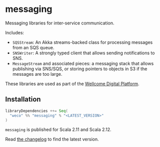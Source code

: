 # messaging


Messaging libraries for inter-service communication.

Includes:
-   `SQSStream`: An Akka streams-backed class for processing messages from an SQS queue.
-   `SNSWriter`: A strongly typed client that allows sending notifications to SNS.
-   `MessageStream` and associated pieces: a messaging stack that allows publishing via SNS/SQS, or storing pointers to objects in S3 if the messages are too large.

These libraries are used as part of the [Wellcome Digital Platform][platform].

[platform]: https://github.com/wellcomecollection/platform


## Installation

```scala
libraryDependencies ++= Seq(
  "weco" %% "messaging" % "<LATEST_VERSION>"
)
```

`messaging` is published for Scala 2.11 and Scala 2.12.

Read [the changelog](CHANGELOG.md) to find the latest version.
